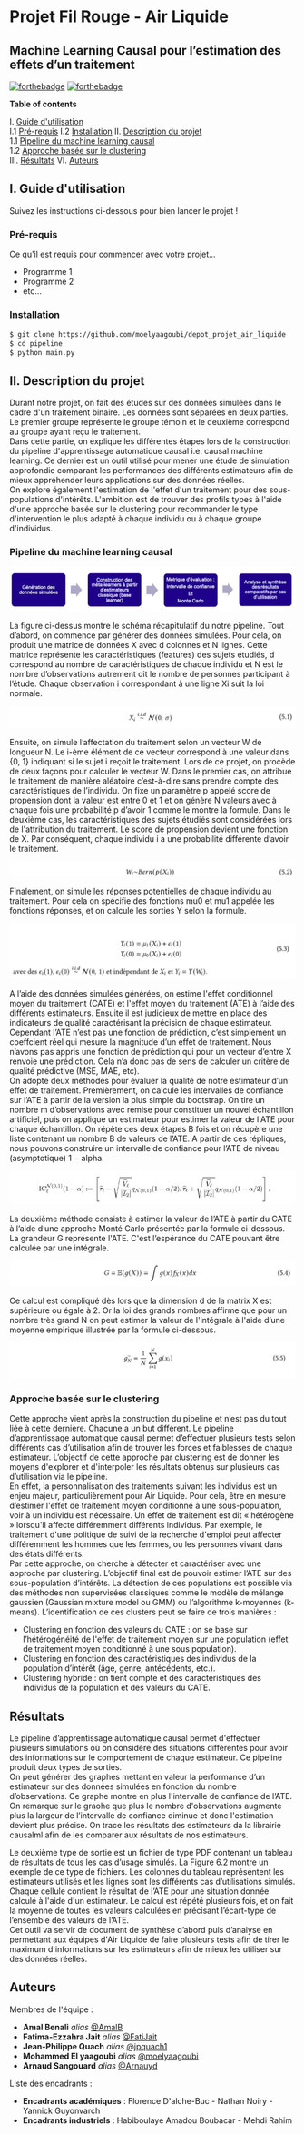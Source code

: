 # Projet Fil Rouge - Air Liquide 
## Machine Learning Causal pour l’estimation des effets d’un traitement

[![forthebadge](http://forthebadge.com/images/badges/built-with-love.svg)](http://forthebadge.com)  [![forthebadge](http://forthebadge.com/images/badges/powered-by-electricity.svg)](http://forthebadge.com)

**Table of contents**  

I. [Guide d'utilisation](#guide)   
    I.1 [Pré-requis](#prerequis) 
    I.2 [Installation](#install) 
II. [Description du projet](#description)   
    1.1 [Pipeline du machine learning causal](#pipeline)  
    1.2 [Approche basée sur le clustering](#clustering)  
III. [Résultats](#resultats) 
VI. [Auteurs](#auteurs)  

## I. Guide d'utilisation <a class="anchor" id="guide"></a>  

Suivez les instructions ci-dessous pour bien lancer le projet !

### Pré-requis <a class="anchor" id="prerequis"></a>  

Ce qu'il est requis pour commencer avec votre projet...

- Programme 1
- Programme 2
- etc...

### Installation <a class="anchor" id="install"></a>  

``` system
$ git clone https://github.com/moelyaagoubi/depot_projet_air_liquide
$ cd pipeline
$ python main.py
```

## II. Description du projet <a class="anchor" id="description"></a>  

Durant notre projet, on fait des études sur des données simulées dans le cadre d'un traitement binaire. Les données sont séparées en deux parties. Le premier groupe représente le groupe témoin et le deuxième correspond au groupe ayant reçu le traitement. <br/>
Dans cette partie, on explique les différentes étapes lors de la construction du pipeline d'apprentissage automatique causal i.e. causal machine learning. Ce dernier est un outil utilisé pour mener une étude de simulation approfondie comparant les performances des différents estimateurs afin de mieux appréhender leurs applications sur des données réelles. <br/>
On explore également l'estimation de l'effet d'un traitement pour des sous-populations d'intérêts. L'ambition est de trouver des profils types à l'aide d'une approche basée sur le clustering pour recommander le type d'intervention le plus adapté à chaque individu ou à chaque groupe d'individus.

### Pipeline du machine learning causal <a class="anchor" id="pipeline"></a>  
 
<p align="center">
    <img src='img/pipeline.JPG'>
</p> 

La figure ci-dessus montre le schéma récapitulatif du notre pipeline. Tout d’abord, on commence par générer des données simulées. Pour cela, on produit une matrice de données X avec d colonnes et N lignes. Cette matrice représente les caractéristiques (features) des sujets étudiés, d correspond au nombre de caractéristiques de chaque individu et N est le nombre d’observations autrement dit le nombre de personnes participant à l’étude. Chaque observation i correspondant à une ligne Xi suit la loi normale.

<p align="center">
    <img src='img/formule1.JPG'>
</p> 

Ensuite, on simule l’affectation du traitement selon un vecteur W de longueur N. Le i-ème élément de ce vecteur correspond à une valeur dans {0, 1} indiquant si le sujet i reçoit le traitement. Lors de ce projet, on procède de deux façons pour calculer le vecteur W. Dans le premier cas, on attribue le traitement de manière aléatoire c’est-à-dire sans prendre compte des caractéristiques de l’individu. On fixe un paramètre p appelé score de propension dont la valeur est entre 0 et 1 et on génère N valeurs avec à chaque fois une probabilité p d’avoir 1 comme le montre la formule. Dans le deuxième cas, les caractéristiques des sujets étudiés sont considérées lors de l'attribution du traitement. Le score de propension devient une fonction de X. Par conséquent, chaque individu i a une probabilité différente d’avoir le traitement.

<p align="center">
    <img src='img/formule2.JPG'>
</p> 

Finalement, on simule les réponses potentielles de chaque individu au traitement. Pour cela on spécifie des fonctions mu0 et mu1 appelée les fonctions réponses, et on calcule les sorties Y selon la formule.

<p align="center">
    <img src='img/formule3.JPG'>
</p> 

A l’aide des données simulées générées, on estime l'effet conditionnel moyen du traitement (CATE) et l'effet moyen du traitement (ATE) à l’aide des différents estimateurs.
Ensuite il est judicieux de mettre en place des indicateurs de qualité caractérisant la précision de chaque estimateur. Cependant l’ATE n’est pas une fonction de prédiction, c’est simplement un coeffcient réel qui mesure la magnitude d’un effet de traitement. Nous n’avons pas appris une fonction de prédiction qui pour un vecteur d’entre X renvoie une prédiction. Cela n’a donc pas de sens de calculer un critère de qualité prédictive (MSE, MAE, etc). <br/>
On adopte deux méthodes pour évaluer la qualité de notre estimateur d’un effet de traitement. 
Premièrement, on calcule les intervalles de confiance sur l’ATE à partir de la version la plus simple du bootstrap. On tire un nombre m d’observations avec remise pour constituer un nouvel échantillon artificiel, puis on applique un estimateur pour estimer la valeur de l'ATE pour chaque échantillon. On répète ces deux étapes B fois et on récupère une liste contenant un nombre B de valeurs de l’ATE. A partir de ces répliques, nous pouvons construire un intervalle de confiance pour l’ATE de niveau (asymptotique) 1 − alpha.

<p align="center">
    <img src='img/formule_IC.JPG'>
</p> 

La deuxième méthode consiste à estimer la valeur de l’ATE à partir du CATE à l’aide d’une approche Monté Carlo présentée par la formule ci-dessous. La grandeur G représente l'ATE. C'est l’espérance du CATE pouvant être calculée par une intégrale.

<p align="center">
    <img src='img/formule_mc.JPG'>
</p> 

Ce calcul est compliqué dès lors que la dimension d de la matrix X est supérieure ou égale à 2. Or la loi des grands nombres affirme que pour un nombre très grand N on peut estimer la valeur de l'intégrale à l'aide d’une moyenne empirique illustrée par la formule ci-dessous.

<p align="center">
    <img src='img/formule_mc1.JPG'>
</p> 

### Approche basée sur le clustering <a class="anchor" id="clustering"></a>  

Cette approche vient après la construction du pipeline et n’est pas du tout liée à cette dernière. Chacune a un but différent. Le pipeline d’apprentissage automatique causal permet d’effectuer plusieurs tests selon différents cas d’utilisation afin de trouver les forces et faiblesses de chaque estimateur. L’objectif de cette approche par clustering est de donner les moyens d'explorer et d'interpoler les résultats obtenus sur plusieurs cas d’utilisation via le pipeline. <br/>
En effet, la personnalisation des traitements suivant les individus est un enjeu majeur, particulièrement pour Air Liquide. Pour cela, être en mesure d’estimer l'effet de traitement moyen conditionné à une sous-population, voir à un individu est nécessaire. Un effet de traitement est dit « hétérogène » lorsqu'il affecte différemment différents individus. Par exemple, le traitement d'une politique de suivi de la recherche d'emploi peut affecter différemment les hommes que les femmes, ou les personnes vivant dans des états différents. <br/>
Par cette approche, on cherche à détecter et caractériser avec une approche par clustering. L’objectif final est de pouvoir estimer l’ATE sur des sous-population d’intérêts. La détection de ces populations est possible via des méthodes non supervisées classiques comme le modèle de mélange gaussien (Gaussian mixture model ou GMM) ou l’algorithme k-moyennes (k-means). L’identification de ces clusters peut se faire de trois manières :
* Clustering en fonction des valeurs du CATE : on se base sur l’hétérogénéité de l'effet de traitement moyen sur une population (effet de traitement moyen conditionné à une sous
population).
* Clustering en fonction des caractéristiques des individus de la population d’intérêt (âge, genre, antécédents, etc.).
* Clustering hybride : on tient compte et des caractéristiques des individus de la population et des valeurs du CATE.

## Résultats <a class="anchor" id="resultats"></a>  

Le pipeline d’apprentissage automatique causal permet d'effectuer plusieurs simulations où on considère des situations différentes pour avoir des informations sur le comportement de chaque estimateur. Ce pipeline produit deux types de sorties. <br/>
On peut générer des graphes mettant en valeur la performance d’un estimateur sur des données
simulées en fonction du nombre d’observations. Ce graphe montre en plus l'intervalle de confiance de l’ATE. On remarque sur le graohe que plus le nombre d'observations augmente plus la largeur de l’intervalle de confiance diminue et donc l'estimation devient plus précise. On trace les résultats des estimateurs da la librairie causalml afin de les comparer aux résultats de nos estimateurs.

Le deuxième type de sortie est un fichier de type PDF contenant un tableau de résultats de tous les cas d’usage simulés. La Figure 6.2 montre un exemple de ce type de fichiers. Les colonnes du tableau représentent les estimateurs utilisés et les lignes sont les différents cas d’utilisations simulés. Chaque cellule contient le résultat de l’ATE pour une situation donnée calculé à l'aide d'un estimateur. Le calcul est répété plusieurs fois, et on fait la moyenne de toutes les valeurs calculées en précisant l’écart-type de l’ensemble des valeurs de l’ATE. <br/>
Cet outil va servir de document de synthèse d’abord puis d’analyse en permettant aux équipes d'Air Liquide de faire plusieurs tests afin de tirer le maximum d'informations sur les estimateurs afin de mieux les utiliser sur des données réelles.

## Auteurs <a class="anchor" id="auteurs"></a>  

Membres de l'équipe : 
* **Amal Benali** _alias_ [@AmalB](https://github.com/)
* **Fatima-Ezzahra Jait** _alias_ [@FatiJait](https://github.com/FatiJait)
* **Jean-Philippe Quach** _alias_ [@jpquach1](https://github.com/jpquach1)
* **Mohammed El yaagoubi** _alias_ [@moelyaagoubi](https://github.com/moelyaagoubi)
* **Arnaud Sangouard** _alias_ [@Arnauyd](https://github.com/Arnauyd)

Liste des encadrants :
* **Encadrants académiques** : Florence D'alche-Buc - Nathan Noiry - Yannick Guyonvarch
* **Encadrants industriels** : Habiboulaye Amadou Boubacar - Mehdi Rahim


